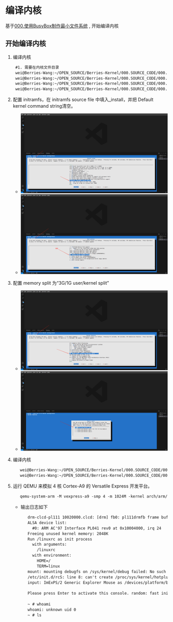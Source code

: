 # 编译内核
基于[000.使用BusyBox制作最小文件系统](./000.使用BusyBox制作最小文件系统.md) , 开始编译内核

## 开始编译内核
1. 编译内核
   ```txt
    #1. 需要在内核文件目录
    wei@Berries-Wang:~/OPEN_SOURCE/Berries-Kernel/000.SOURCE_CODE/000.LINUX-5.9/000.LINUX-5.9$ export ARCH=arm
    wei@Berries-Wang:~/OPEN_SOURCE/Berries-Kernel/000.SOURCE_CODE/000.LINUX-5.9/000.LINUX-5.9$ export CROSS_COMPILE=arm-linux-gnueabi-
    wei@Berries-Wang:~/OPEN_SOURCE/Berries-Kernel/000.SOURCE_CODE/000.LINUX-5.9/000.LINUX-5.9$ make vexpress_defconfig
    wei@Berries-Wang:~/OPEN_SOURCE/Berries-Kernel/000.SOURCE_CODE/000.LINUX-5.9/000.LINUX-5.9$ make menuconfig
   ```

2. 配置 initramfs，在 initramfs source file 中填入_install，并把 Default kernel command string清空。
   - ![kernel_2024-12-14_141834_521.png](./IMGS/kernel_2024-12-14_141834_521.png)
   - ![kernel_2024-12-14_141919_646.png](./IMGS/kernel_2024-12-14_141919_646.png)

3. 配置 memory split 为“3G/1G user/kernel split”
   - ![kernel_2024-12-14_142010_184.png](./IMGS/kernel_2024-12-14_142010_184.png)
   - ![kernel_2024-12-14_142034_330.png](./IMGS/kernel_2024-12-14_142034_330.png)
4. 编译内核
   ```txt
      wei@Berries-Wang:~/OPEN_SOURCE/Berries-Kernel/000.SOURCE_CODE/000.LINUX-5.9/000.LINUX-5.9$ make bzImage ARCH=arm CROSS_COMPILE=arm-linux-gnueabi-
      wei@Berries-Wang:~/OPEN_SOURCE/Berries-Kernel/000.SOURCE_CODE/000.LINUX-5.9/000.LINUX-5.9$ make dtbs
   ```
5. 运行 QEMU 来模拟 4 核 Cortex-A9 的 Versatile Express 开发平台。
   ```txt
      qemu-system-arm -M vexpress-a9 -smp 4 -m 1024M -kernel arch/arm/boot/zImage -append "rdinit=/linuxrc console=ttyAMA0 loglevel=8" -dtb arch/arm/boot/dts/vexpress-v2p-ca9.dtb -nographic
   ```
   - 输出日志如下
     ```txt
        drm-clcd-pl111 10020000.clcd: [drm] fb0: pl111drmfb frame buffer device
        ALSA device list:
          #0: ARM AC'97 Interface PL041 rev0 at 0x10004000, irq 24
        Freeing unused kernel memory: 2048K
        Run /linuxrc as init process
          with arguments:
            /linuxrc
          with environment:
            HOME=/
            TERM=linux
        mount: mounting debugfs on /sys/kernel/debug failed: No such file or directory
        /etc/init.d/rcS: line 8: can't create /proc/sys/kernel/hotplug: nonexistent directory
        input: ImExPS/2 Generic Explorer Mouse as /devices/platform/bus@4000000/bus@4000000:motherboard/bus@4000000:motherboard:iofpga@7,00000000/10007000.kmi/serio1/input/input2
        
        Please press Enter to activate this console. random: fast init done
        
        ~ # whoami
        whoami: unknown uid 0
        ~ # ls
     ```